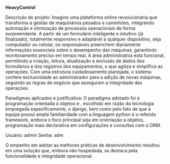 **HeavyControl**

Descrição do projeto: Imagine uma plataforma online revolucionária que transforma a gestão de maquinários pesados e caminhões, integrando automação e otimização de processos operacionais de forma surpreendente. A partir de um formulário inteligente e intuitivo (já finalizado), totalmente responsivo e adaptável a qualquer dispositivo, seja computador ou celular, os responsáveis preenchem diariamente informações essenciais sobre o desempenho das máquinas, garantindo monitoramento preciso em tempo real. A área administrativa está funcional, permitindo a criação, leitura, atualização e exclusão de dados dos formulários e dos registros dos equipamentos, o que agiliza e simplifica as operações. Com uma estrutura cuidadosamente planejada, o sistema confere exclusividade ao administrador para a adição de novas máquinas, seguindo as regras de negócio que asseguram a integridade das operações.

Paradigmas aplicados e justificativa: O paradigma adotado foi a programação orientada a objetos e , escolhido em razão da tecnologia empregada especificamente, o django, bem como pelo fato de que a equipe possui ampla familiaridade com a linguagem python e o referido framework, embora o foco principal seja em orientação a objetos, programação mais declarativa em configurações e consultas com o ORM.

Usuário: admin Senha: adm

O empenho em adotar as melhores práticas de desenvolvimento resultou em uma solução que, embora não hospedada, se destaca pela funcionalidade e integridade operacional.
